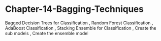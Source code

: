 # Chapter-14-Bagging-Techniques

Bagged Decision Trees for Classification ,
Random Forest Classification ,
AdaBoost Classification ,
Stacking Ensemble for Classification ,
Create the sub models ,
Create the ensemble model
